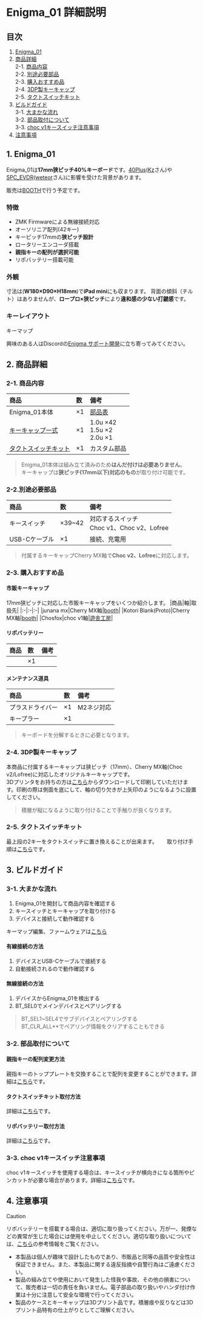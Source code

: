 # Enigma_01 詳細説明

## 目次
1. [Enigma_01](#1-Enigma_01)  
2. [商品詳細](#2-商品詳細)  
  2-1. [商品内容](#2-1-商品内容)  
  2-2. [別途必要部品](#2-2別途必要部品)  
  2-3. [購入おすすめ品](#2-3-購入おすすめ品)  
  2-4. [3DP製キーキャップ](#2-4-3DP製キーキャップ)  
  2-5. [タクトスイッチキット](#2-5-タクトスイッチキット)  
3. [ビルドガイド](#3-ビルドガイド)  
  3-1. [大まかな流れ](#3-1-大まかな流れ)  
  3-2. [部品取付について](#3-2-部品取付について)  
  3-3. [choc v1キースイッチ注意事項](#3-5-choc-v1キースイッチ注意事項)  
4. [注意事項](#4-注意事項)  

## 1. Enigma_01
Enigma_01は**17mm狭ピッチ40%キーボード**です。[40Plus](https://note.com/kazu_dob/n/n5ea06c3c5d62)([Kz](https://x.com/kazu_dob)さん)や[SPC_EVDR](https://github.com/weteor/SPC_EVDR)([weteor](https://github.com/weteor)さん)に影響を受けた背景があります。  

販売は[BOOTH](https://nazuna293.booth.pm/items/7125433)で行う予定です。  

### 特徴
+ ZMK Firmwareによる無線接続対応
+ オーソリニア配列(42キー)
+ キーピッチ17mmの**狭ピッチ設計**
+ ロータリーエンコーダ搭載
+ **親指キーの配列が選択可能**
+ リポバッテリー搭載可能

### 外観
寸法は(**W180×D90×H18mm​​​​​​​​​​​​​​​​​​​​​​**)で**iPad mini**にも収まります。
背面の傾斜（チルト）はありませんが、**ロープロ×狭ピッチ**により**違和感の少ない打鍵感**です。

### キーレイアウト  
キーマップ


興味のある人はDiscordの[Enigma サポート開発](https://discord.gg/sYsCttWgKr)に立ち寄ってみてください。

## 2. 商品詳細
### 2-1. 商品内容
|商品|数|備考|
|:-|:-|:-|
|Enigma_01本体|×1|[部品表](docs/parts.md)|
|[キーキャップ一式](#2-4-3DP製キーキャップ)|×1|1.0u ×42<br>1.5u ×2<br>2.0u ×1|
|[タクトスイッチキット](#2-5-タクトスイッチキット)|×1|カスタム部品|
> Enigma_01本体は組み立て済みのため**はんだ付けは必要ありません**。  
> キーキャップは**狭ピッチ(17mm以下)対応のもの**が取り付け可能です。

### 2-2.別途必要部品
|商品|数|備考|
|:-|:-|:-|
|キースイッチ|×39~42|対応するスイッチ<br>Choc v1、Choc v2、Lofree|
|USB-Cケーブル|×1|接続、充電用|
> 付属するキーキャップCherry MX軸で**Choc v2、Lofree**に対応します。　　

### 2-3. 購入おすすめ品
#### 市販キーキャップ
17mm狭ピッチに対応した市販キーキャップをいくつか紹介します。
|商品|軸|取扱先|
|:-|:-|:-|
|junana mx|Cherry MX軸|[booth](https://decentkeyboards.booth.pm)|
|Kotori Blank(Proto)|Cherry MX軸|[booth](https://shakupan.booth.pm/items/6781056)|
|Chosfox|choc v1軸|[遊舎工房](https://shop.yushakobo.jp/products/6143)|

#### リポバッテリー
|商品|数|備考|
|:-|:-|:-|
||×1||

#### メンテナンス道具
|商品|数|備考|
|:-|:-|:-|
|プラスドライバー|×1|M2ネジ対応|
|キープラー|×1| |
> キーボードを分解するときに必要となります。  

### 2-4. 3DP製キーキャップ
本商品に付属するキーキャップは狭ピッチ（17mm）、Cherry MX軸(Choc v2/Lofree)に対応したオリジナルキーキャップです。  
3Dプリンタをお持ちの方は[こちら]()からダウンロードして印刷していただけます。印刷の際は側面を底にして、軸の切り欠きが上矢印のようになるように設置してください。  
> 積層が縦になるように取り付けることで手触りが良くなります。  

### 2-5. タクトスイッチキット
最上段の2キーをタクトスイッチに置き換えることが出来ます。　　
取り付け手順は[こちら](#タクトスイッチキットの取付方法)です。


## 3. ビルドガイド
### 3-1. 大まかな流れ
1. Enigma_01を開封して商品内容を確認する
2. キースイッチとキーキャップを取り付ける
3. デバイスと接続して動作確認する

キーマップ編集、ファームウェアは[こちら](https://github.com/nazuna293/zmk-config-Enigma_01)

#### 有線接続の方法
1. デバイスとUSB-Cケーブルで接続する
2. 自動接続されるので動作確認する

#### 無線接続の方法
1. デバイスからEnigma_01を検出する
2. BT_SEL0でメインデバイスとペアリングする
> BT_SEL1~SEL4でサブデバイスとペアリングする  
> BT_CLR_ALL**でペアリング情報をクリアすることもできる  
### 3-2. 部品取付について
#### 親指キーの配列変更方法
親指キーのトッププレートを交換することで配列を変更することができます。詳細は[こちら](docs/thumb_key.md)です。

#### タクトスイッチキット取付方法
詳細は[こちら](docs/tact_sw.md)です。

#### リポバッテリー取付方法
詳細は[こちら](docs/battery.md)です。

### 3-3. choc v1キースイッチ注意事項
choc v1キースイッチを使用する場合は、キースイッチが横向きになる箇所やピンカットが必要な場合があります。詳細は[こちら](docs/choc_v1.md)です。

## 4. 注意事項
> [!CAUTION]
> リポバッテリーを搭載する場合は、適切に取り扱ってください。万が一、発煙などの異常が生じた場合には使用を中止してください。適切な取り扱いについては、[こちら](https://www.baj.or.jp/battery/safety/safety16.html)の参考情報をご覧ください。 
* 本製品は個人が趣味で設計したものであり、市販品と同等の品質や安全性は保証できません。また、本製品に関する違反指摘や自警行為はご遠慮ください。 
* 製品の組み立てや使用において発生した怪我や事故、その他の損害について、販売者は一切の責任を負いません。電子部品の取り扱いやハンダ付け作業は十分に注意して安全な環境で行ってください。
* 製品のケースとキーキャップは3Dプリント品です。積層痕や反りなどは3Dプリント品特有の仕上がりとしてご理解ください。
